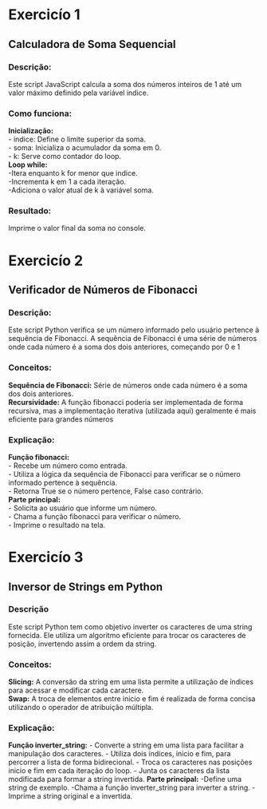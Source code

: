 <h1>Exercicío 1</h1>

<h2>Calculadora de Soma Sequencial</h2>
<h3>Descrição:</h3>
Este script JavaScript calcula a soma dos números inteiros de 1 até um valor máximo definido pela variável indice.
<h3>Como funciona:</h3>
<b>Inicialização:</b>
<br>
- indice: Define o limite superior da soma.
<br>
- soma: Inicializa o acumulador da soma em 0.
<br>
- k: Serve como contador do loop.
<br>
<b>Loop while:</b>
<br>
-Itera enquanto k for menor que indice.
<br>
-Incrementa k em 1 a cada iteração.
<br>
-Adiciona o valor atual de k à variável soma.
<br>
<h3>Resultado:</h3>
Imprime o valor final da soma no console.


<h1>Exercicío 2</h1>

<h2>Verificador de Números de Fibonacci</h2>
<h3>Descrição:</h3>
Este script Python verifica se um número informado pelo usuário pertence à sequência de Fibonacci. A sequência de Fibonacci é uma série de números onde cada número é a soma dos dois anteriores, começando por 0 e 1
<h3>Conceitos:</h3>
<b>Sequência de Fibonacci:</b> Série de números onde cada número é a soma dos dois anteriores.
<br>
<b>Recursividade:</b> A função fibonacci poderia ser implementada de forma recursiva, mas a implementação iterativa (utilizada aqui) geralmente é mais eficiente para grandes números
<h3>Explicação:</h3>
<b>Função fibonacci:</b>
<br>
- Recebe um número como entrada.
<br>
- Utiliza a lógica da sequência de Fibonacci para verificar se o número informado pertence à sequência.
<br>
- Retorna True se o número pertence, False caso contrário.
<br>
<b>Parte principal:</b>
<br>
- Solicita ao usuário que informe um número.
<br>
- Chama a função fibonacci para verificar o número.
<br>
- Imprime o resultado na tela.


<h1>Exercicío 3 </h1>
<h2>Inversor de Strings em Python</h2>
<h3>Descrição</h3>
Este script Python tem como objetivo inverter os caracteres de uma string fornecida. Ele utiliza um algoritmo eficiente para trocar os caracteres de posição, invertendo assim a ordem da string.
<br>
<h3>Conceitos:</h3>
<b>Slicing:</b> A conversão da string em uma lista permite a utilização de índices para acessar e modificar cada caractere.
<br>
<b>Swap:</b> A troca de elementos entre inicio e fim é realizada de forma concisa utilizando o operador de atribuição múltipla.
<h3>Explicação:</h3>
<b>Função inverter_string:</b>
- Converte a string em uma lista para facilitar a manipulação dos caracteres.
- Utiliza dois índices, inicio e fim, para percorrer a lista de forma bidirecional.
- Troca os caracteres nas posições inicio e fim em cada iteração do loop.
- Junta os caracteres da lista modificada para formar a string invertida.
<b>Parte principal:</b>
-Define uma string de exemplo.
-Chama a função inverter_string para inverter a string.
-Imprime a string original e a invertida.
